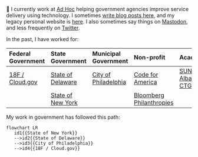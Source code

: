 :wave: I currently work at [Ad Hoc](https://adhocteam.us/) helping government agencies improve service delivery using technology. I sometimes [write blog posts here](https://mheadd.medium.com/), and my legacy personal website is [here](https://civic.io). I also sometimes say things on [Mastodon](https://mastodon.social/@mheadd), and less frequently on [Twitter](https://twitter.com/mheadd).

In the past, I have worked for:

  
|  Federal Government | State Government  | Municipal Government  | Non-profit  |  Academia |
|:---|:---|:---|:---|:---|
| [18F / Cloud.gov](https://www.gsa.gov/about-us/organization/federal-acquisition-service/technology-transformation-services) | [State of Delaware](https://dti.delaware.gov/)  | [City of Philadelphia](https://www.phila.gov/)  | [Code for America ](https://codeforamerica.org/)  | [SUNY Albany CTG](https://www.ctg.albany.edu/) |
|   | [State of New York](https://www.nysenate.gov/)  |   | [Bloomberg Philanthropies](https://whatworkscities.bloomberg.org/)  | |


My work in government has followed this path:

```mermaid
flowchart LR
   id1{{State of New York}}
   -->id2{{State of Delaware}}
   -->id3{{City of Philadelphia}}
   -->id4{{18F / Cloud.gov}}
```
